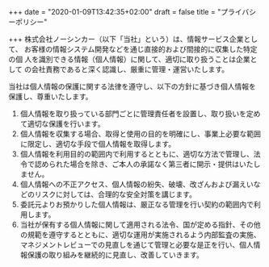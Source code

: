 +++
date = "2020-01-09T13:42:35+02:00"
draft = false
title = "プライバシーポリシー"

+++
株式会社ノーシンカー（以下「当社」という）は、情報サービス企業として、
お客様の情報システム開発などを通じ直接的および間接的に収集した特定の個
人を識別できる情報（個人情報）に関して、適切に取り扱うことは企業として
の会社責務であると深く認識し、厳重に管理・運営いたします。


当社は個人情報の保護に関する法律を遵守し、以下の方針に基づき個人情報を
保護し、尊重いたします。

1. 個人情報を取り扱っている部門ごとに管理責任者を設置し、取り扱いを定め
  て適切な保護を行います。
2. 個人情報を収集する場合、取得と使用の目的を明確にし、事業上必要な範囲
  に限定し、適切な手段で個人情報を取得します。
3. 個人情報を利用目的の範囲内で利用するとともに、適切な方法で管理し、法
  令で認められた場合を除き、ご本人の承諾なく第三者に開示・提供はいたし
  ません。
4. 個人情報への不正アクセス、個人情報の紛失、破壊、改ざんおよび漏えいな
  どのリスクに対しては、合理的な安全対策を講じます。
5. 委託元よりお預かりした個人情報は、厳正なる管理を行い契約の範囲内で利
  用します。
6. 当社が保有する個人情報に関して適用される法令、国が定める指針、その他
  の規範を遵守するとともに、適切な運用が実施されるよう内部監査の実施、
  マネジメントレビューでの見直しを通じて管理と必要な是正を行い、個人情
  報保護の取り組みを継続的に見直し、改善していきます。
